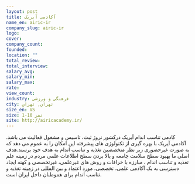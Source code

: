 ```yaml
---
layout: post
title: آکادمی آیریک
name_en: airic-ir
company_slug: airic-ir
logo: 
cover: 
company_count:
founded:
location: ""
total_review: 
total_interview: 
salary_avg: 
salary_min: 
salary_max: 
rate: 
view_count: 
industry: فرهنگی و ورزشی
city: تهران, تهران
size_en: VS
size: 1-10 نفر
site: http://airicacademy.ir/
---
```


کادمی تناسب اندام آیریک درکشور نروژ ثبت، تاسیس و مشغول فعالیت می باشد.
آکادمی آیریک با بهره گیری از تکنولوژی های پیشرفته این امکان را به عموم می دهد که به صورت غیرحضوری زیر نظر متخصصین تغذیه و تناسب اندام به هدف خود برسند.هدف اصلی ما بهبود سطح سلامت جامعه و بالا بردن سطح اطلاعات علمی مردم در زمینه علم تغذیه و تناسب اندام ، مبارزه با خرافات و روش های غیرعلمی، غیرتخصصی و کهنه ایجاد دسترسی به یک آکادمی علمی، تخصصی، مورد اعتماد و بین المللی در زمینه تغذیه و تناسب اندام برای هموطنان داخل ایران است.
